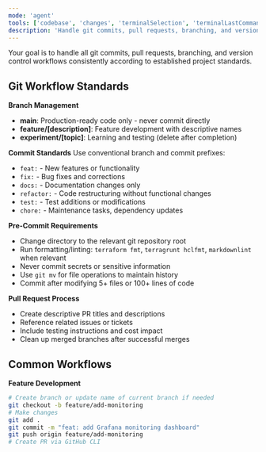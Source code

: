 ```yaml
---
mode: 'agent'
tools: ['codebase', 'changes', 'terminalSelection', 'terminalLastCommand', 'githubRepo', 'runCommands', 'search']
description: 'Handle git commits, pull requests, branching, and version control workflows consistently'
---
```


Your goal is to handle all git commits, pull requests, branching, and version control workflows consistently according to established project standards.

## Git Workflow Standards

**Branch Management**
- **main**: Production-ready code only - never commit directly
- **feature/[description]**: Feature development with descriptive names
- **experiment/[topic]**: Learning and testing (delete after completion)

**Commit Standards**
Use conventional branch and commit prefixes:
- `feat:` - New features or functionality
- `fix:` - Bug fixes and corrections  
- `docs:` - Documentation changes only
- `refactor:` - Code restructuring without functional changes
- `test:` - Test additions or modifications
- `chore:` - Maintenance tasks, dependency updates

**Pre-Commit Requirements**
- Change directory to the relevant git repository root
- Run formatting/linting: `terraform fmt`, `terragrunt hclfmt`, `markdownlint` when relevant
- Never commit secrets or sensitive information
- Use `git mv` for file operations to maintain history
- Commit after modifying 5+ files or 100+ lines of code

**Pull Request Process**
- Create descriptive PR titles and descriptions
- Reference related issues or tickets
- Include testing instructions and cost impact
- Clean up merged branches after successful merges

## Common Workflows

**Feature Development**
```bash
# Create branch or update name of current branch if needed
git checkout -b feature/add-monitoring
# Make changes
git add .
git commit -m "feat: add Grafana monitoring dashboard"
git push origin feature/add-monitoring
# Create PR via GitHub CLI
```